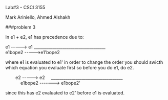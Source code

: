 Lab#3 - CSCI 3155

Mark Ariniello, Ahmed Alshakh

###problem 3

In e1 + e2, e1 has precedence due to:

e1 -----> e1
\_\_\_\_\_\_\_\_\_\_\_\_\_\_\_\_\_\_\_\_\_\_\_\_\_\_\_\_\_\_\_\_\_\_\_  
e1bope2 ----->e1'bope2

where e1 is evaluated to e1' in order to change the order you should swicth which equation you evaluate first
so before you do e1, do e2.

&nbsp;&nbsp;&nbsp;&nbsp;&nbsp;&nbsp;&nbsp;&nbsp;e2 -----> e2
&nbsp;
&nbsp;
\_\_\_\_\_\_\_\_\_\_\_\_\_\_\_\_\_\_\_\_\_\_\_\_\_\_\_\_\_\_\_\_\_\_\_  
&nbsp;
&nbsp;
&nbsp;&nbsp;&nbsp;&nbsp;&nbsp;&nbsp;&nbsp;&nbsp;e1bope2 -------> e1bope2'

since this has e2 evaluated to e2' before e1 is evaluated.


